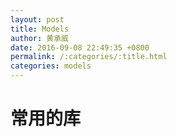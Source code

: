 ```yaml
---
layout: post
title: Models
author: 黄承威
date: 2016-09-08 22:49:35 +0800
permalink: /:categories/:title.html
categories: models
---
```



# 常用的库
